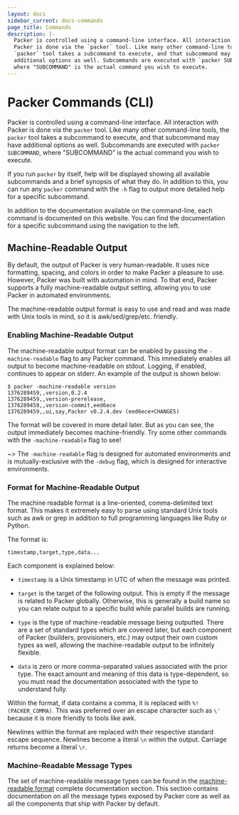 ```yaml
---
layout: docs
sidebar_current: docs-commands
page_title: Commands
description: |-
  Packer is controlled using a command-line interface. All interaction with
  Packer is done via the `packer` tool. Like many other command-line tools, the
  `packer` tool takes a subcommand to execute, and that subcommand may have
  additional options as well. Subcommands are executed with `packer SUBCOMMAND`,
  where "SUBCOMMAND" is the actual command you wish to execute.
---
```


# Packer Commands (CLI)

Packer is controlled using a command-line interface. All interaction with Packer
is done via the `packer` tool. Like many other command-line tools, the `packer`
tool takes a subcommand to execute, and that subcommand may have additional
options as well. Subcommands are executed with `packer SUBCOMMAND`, where
"SUBCOMMAND" is the actual command you wish to execute.

If you run `packer` by itself, help will be displayed showing all available
subcommands and a brief synopsis of what they do. In addition to this, you can
run any `packer` command with the `-h` flag to output more detailed help for a
specific subcommand.

In addition to the documentation available on the command-line, each command is
documented on this website. You can find the documentation for a specific
subcommand using the navigation to the left.

## Machine-Readable Output

By default, the output of Packer is very human-readable. It uses nice
formatting, spacing, and colors in order to make Packer a pleasure to use.
However, Packer was built with automation in mind. To that end, Packer supports
a fully machine-readable output setting, allowing you to use Packer in automated
environments.

The machine-readable output format is easy to use and read and was made with
Unix tools in mind, so it is awk/sed/grep/etc. friendly.

### Enabling Machine-Readable Output

The machine-readable output format can be enabled by passing the
`-machine-readable` flag to any Packer command. This immediately enables all
output to become machine-readable on stdout. Logging, if enabled, continues to
appear on stderr. An example of the output is shown below:

```text
$ packer -machine-readable version
1376289459,,version,0.2.4
1376289459,,version-prerelease,
1376289459,,version-commit,eed6ece
1376289459,,ui,say,Packer v0.2.4.dev (eed6ece+CHANGES)
```

The format will be covered in more detail later. But as you can see, the output
immediately becomes machine-friendly. Try some other commands with the
`-machine-readable` flag to see!

~> The `-machine-readable` flag is designed for automated environments and is
mutually-exclusive with the `-debug` flag, which is designed for interactive
environments.

### Format for Machine-Readable Output

The machine readable format is a line-oriented, comma-delimited text format.
This makes it extremely easy to parse using standard Unix tools such as awk or
grep in addition to full programming languages like Ruby or Python.

The format is:

```text
timestamp,target,type,data...
```

Each component is explained below:

- `timestamp` is a Unix timestamp in UTC of when the message was printed.

- `target` is the target of the following output. This is empty if the message
  is related to Packer globally. Otherwise, this is generally a build name so
  you can relate output to a specific build while parallel builds are running.

- `type` is the type of machine-readable message being outputted. There are a
  set of standard types which are covered later, but each component of Packer
  (builders, provisioners, etc.) may output their own custom types as well,
  allowing the machine-readable output to be infinitely flexible.

- `data` is zero or more comma-separated values associated with the prior type.
  The exact amount and meaning of this data is type-dependent, so you must read
  the documentation associated with the type to understand fully.

Within the format, if data contains a comma, it is replaced with
`%!(PACKER_COMMA)`. This was preferred over an escape character such as `\'`
because it is more friendly to tools like awk.

Newlines within the format are replaced with their respective standard escape
sequence. Newlines become a literal `\n` within the output. Carriage returns
become a literal `\r`.

### Machine-Readable Message Types

The set of machine-readable message types can be found in the
[machine-readable format](/docs/commands/index.html) complete
documentation section. This section contains documentation on all the message
types exposed by Packer core as well as all the components that ship with
Packer by default.

